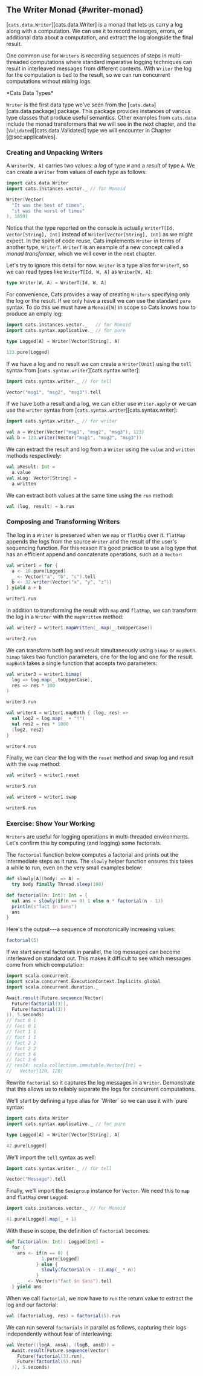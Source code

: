 ## The Writer Monad {#writer-monad}

[`cats.data.Writer`][cats.data.Writer]
is a monad that lets us carry a log along with a computation.
We can use it to record messages, errors,
or additional data about a computation,
and extract the log alongside the final result.

One common use for `Writers` is
recording sequences of steps in multi-threaded computations
where standard imperative logging techniques
can result in interleaved messages from different contexts.
With `Writer` the log for the computation is tied to the result,
so we can run concurrent computations without mixing logs.

<div class="callout callout-info">
*Cats Data Types*

`Writer` is the first data type we've seen
from the [`cats.data`][cats.data.package] package.
This package provides instances of various type classes
that produce useful semantics.
Other examples from `cats.data` include
the monad transformers that we will see in the next chapter,
and the [`Validated`][cats.data.Validated] type
we will encounter in Chapter [@sec:applicatives].
</div>

### Creating and Unpacking Writers

A `Writer[W, A]` carries two values:
a *log* of type `W` and a *result* of type `A`.
We can create a `Writer` from values of each type as follows:

```scala mdoc:silent
import cats.data.Writer
import cats.instances.vector._ // for Monoid
```

```scala mdoc
Writer(Vector(
  "It was the best of times",
  "it was the worst of times"
), 1859)
```

Notice that the type reported on the console
is actually `WriterT[Id, Vector[String], Int]`
instead of `Writer[Vector[String], Int]` as we might expect.
In the spirit of code reuse,
Cats implements `Writer` in terms of another type, `WriterT`.
`WriterT` is an example of a new concept called a *monad transformer*,
which we will cover in the next chapter.

Let's try to ignore this detail for now.
`Writer` is a type alias for `WriterT`,
so we can read types like `WriterT[Id, W, A]` as `Writer[W, A]`:

```scala
type Writer[W, A] = WriterT[Id, W, A]
```

For convenience, Cats provides a way of creating `Writers`
specifying only the log or the result.
If we only have a result we can use the standard `pure` syntax.
To do this we must have a `Monoid[W]` in scope
so Cats knows how to produce an empty log:

```scala mdoc:silent
import cats.instances.vector._   // for Monoid
import cats.syntax.applicative._ // for pure

type Logged[A] = Writer[Vector[String], A]
```

```scala mdoc
123.pure[Logged]
```

If we have a log and no result
we can create a `Writer[Unit]` using the `tell` syntax
from [`cats.syntax.writer`][cats.syntax.writer]:

```scala mdoc:silent
import cats.syntax.writer._ // for tell
```

```scala mdoc
Vector("msg1", "msg2", "msg3").tell
```

If we have both a result and a log,
we can either use `Writer.apply`
or we can use the `writer` syntax
from [`cats.syntax.writer`][cats.syntax.writer]:

```scala mdoc:silent
import cats.syntax.writer._ // for writer
```

```scala mdoc
val a = Writer(Vector("msg1", "msg2", "msg3"), 123)
val b = 123.writer(Vector("msg1", "msg2", "msg3"))
```

We can extract the result and log from a `Writer`
using the `value` and `written` methods respectively:

```scala mdoc
val aResult: Int =
  a.value
val aLog: Vector[String] =
  a.written
```

We can extract both values at the same time using the `run` method:

```scala mdoc
val (log, result) = b.run
```

### Composing and Transforming Writers

The log in a `Writer` is preserved when we `map` or `flatMap` over it.
`flatMap` appends the logs from the source `Writer`
and the result of the user's sequencing function.
For this reason it's good practice to use a log type
that has an efficient append and concatenate operations,
such as a `Vector`:

```scala mdoc
val writer1 = for {
  a <- 10.pure[Logged]
  _ <- Vector("a", "b", "c").tell
  b <- 32.writer(Vector("x", "y", "z"))
} yield a + b

writer1.run
```

In addition to transforming the result with `map` and `flatMap`,
we can transform the log in a `Writer` with the `mapWritten` method:

```scala mdoc
val writer2 = writer1.mapWritten(_.map(_.toUpperCase))

writer2.run
```

We can transform both log and result simultaneously using `bimap` or `mapBoth`.
`bimap` takes two function parameters, one for the log and one for the result.
`mapBoth` takes a single function that accepts two parameters:

```scala mdoc
val writer3 = writer1.bimap(
  log => log.map(_.toUpperCase),
  res => res * 100
)

writer3.run

val writer4 = writer1.mapBoth { (log, res) =>
  val log2 = log.map(_ + "!")
  val res2 = res * 1000
  (log2, res2)
}

writer4.run
```

Finally, we can clear the log with the `reset` method
and swap log and result with the `swap` method:

```scala mdoc
val writer5 = writer1.reset

writer5.run

val writer6 = writer1.swap

writer6.run
```

### Exercise: Show Your Working

`Writers` are useful for logging operations in multi-threaded environments.
Let's confirm this by computing (and logging) some factorials.

The `factorial` function below computes a factorial
and prints out the intermediate steps as it runs.
The `slowly` helper function ensures this takes a while to run,
even on the very small examples below:

```scala mdoc:silent
def slowly[A](body: => A) =
  try body finally Thread.sleep(100)

def factorial(n: Int): Int = {
  val ans = slowly(if(n == 0) 1 else n * factorial(n - 1))
  println(s"fact $n $ans")
  ans
}
```

Here's the output---a sequence of monotonically increasing values:

```scala mdoc
factorial(5)
```

If we start several factorials in parallel,
the log messages can become interleaved on standard out.
This makes it difficult to see
which messages come from which computation:

```scala mdoc:silent
import scala.concurrent._
import scala.concurrent.ExecutionContext.Implicits.global
import scala.concurrent.duration._
```

```scala
Await.result(Future.sequence(Vector(
  Future(factorial(3)),
  Future(factorial(3))
)), 5.seconds)
// fact 0 1
// fact 0 1
// fact 1 1
// fact 1 1
// fact 2 2
// fact 2 2
// fact 3 6
// fact 3 6
// res14: scala.collection.immutable.Vector[Int] =
//   Vector(120, 120)
```

<!--
HACK: tut isn't capturing stdout from the threads above,
so i gone done hacked it.
-->

Rewrite `factorial` so it captures
the log messages in a `Writer`.
Demonstrate that this allows us to
reliably separate the logs
for concurrent computations.

<div class="solution">
We'll start by defining a type alias for `Writer`
so we can use it with `pure` syntax:

```scala mdoc:silent:reset-object
import cats.data.Writer
import cats.syntax.applicative._ // for pure

type Logged[A] = Writer[Vector[String], A]
```

```scala mdoc
42.pure[Logged]
```

We'll import the `tell` syntax as well:

```scala mdoc:silent
import cats.syntax.writer._ // for tell
```

```scala mdoc
Vector("Message").tell
```

Finally, we'll import
the `Semigroup` instance for `Vector`.
We need this to `map` and `flatMap` over `Logged`:

```scala mdoc:silent
import cats.instances.vector._ // for Monoid
```

```scala mdoc
41.pure[Logged].map(_ + 1)
```

With these in scope, the definition of `factorial` becomes:

```scala mdoc:silent
def factorial(n: Int): Logged[Int] =
  for {
    ans <- if(n == 0) {
             1.pure[Logged]
           } else {
             slowly(factorial(n - 1).map(_ * n))
           }
    _   <- Vector(s"fact $n $ans").tell
  } yield ans
```

When we call `factorial`,
we now have to `run` the return value
to extract the log and our factorial:

```scala mdoc
val (factorialLog, res) = factorial(5).run
```

We can run several `factorials` in parallel as follows,
capturing their logs independently
without fear of interleaving:

```scala mdoc
val Vector((logA, ansA), (logB, ansB)) =
  Await.result(Future.sequence(Vector(
    Future(factorial(3).run),
    Future(factorial(5).run)
  )), 5.seconds)
```
</div>

